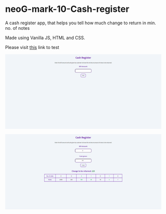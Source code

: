 # neoG-mark-10-Cash-register

A cash register app, that helps you tell how much change to return in min. no. of notes

Made using Vanilla JS, HTML and CSS.

Please visit [this](https://cashregister-jagrut.netlify.app/) link to test

![cash-register website](./image/cash-register.png)

![cash-register website full](./image/cash-register-full.png)
